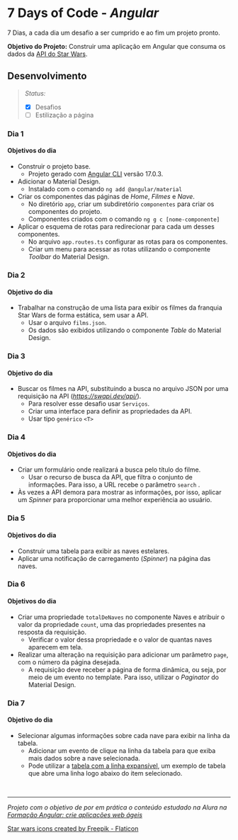 # 7 Days of Code - *Angular*

7 Dias, a cada dia um desafio a ser cumprido e ao fim um projeto pronto.  

**Objetivo do Projeto:** Construir uma aplicação em Angular que consuma os dados da [API do Star Wars](https://swapi.dev/).

## Desenvolvimento

> *Status:*   
> - [x] Desafios  
> - [ ] Estilização a página  

### Dia 1

#### Objetivos do dia

- Construir o projeto base.
  - Projeto gerado com [Angular CLI](https://github.com/angular/angular-cli) versão 17.0.3.
- Adicionar o Material Design.
  - Instalado com o comando ```ng add @angular/material```
- Criar os componentes das páginas de *Home*, *Filmes* e *Nave*.
  - No diretório `app`, criar um subdiretório `componentes` para criar os componentes do projeto.
  - Componentes criados com o comando ```ng g c [nome-componente]```
- Aplicar o esquema de rotas para redirecionar para cada um desses componentes.
  - No arquivo `app.routes.ts` configurar as rotas para os componentes.
  - Criar um menu para acessar as rotas utilizando o componente *Toolbar* do Material Design.

### Dia 2

#### Objetivo do dia

- Trabalhar na construção de uma lista para exibir os filmes da franquia Star Wars de forma estática, sem usar a API.
  - Usar o arquivo `films.json`.
  - Os dados são exibidos utilizando o componente *Table* do Material Design.

### Dia 3

#### Objetivo do dia

- Buscar os filmes na API, substituindo a busca no arquivo JSON por uma requisição na API (*https://swapi.dev/api/*).
  - Para resolver esse desafio usar `Serviços`.
  - Criar uma interface para definir as propriedades da API.
  - Usar tipo `genérico` `<T>`

### Dia 4

#### Objetivos do dia

- Criar um formulário onde realizará a busca pelo título do filme.
  - Usar o recurso de busca da API, que filtra o conjunto de informações. Para isso, a URL recebe o parâmetro `search` .
- Às vezes a API demora para mostrar as informações, por isso, aplicar um *Spinner* para proporcionar uma melhor experiência ao usuário.

### Dia 5

#### Objetivos do dia

- Construir uma tabela para exibir as naves estelares.
- Aplicar uma notificação de carregamento (*Spinner*) na página das naves.

### Dia 6

#### Objetivos do dia

- Criar uma propriedade `totalDeNaves` no componente Naves e atribuir o valor da propriedade `count`, uma das propriedades presentes na resposta da requisição.
  - Verificar o valor dessa propriedade e o valor de quantas naves aparecem em tela.
- Realizar uma alteração na requisição para adicionar um parâmetro `page`, com o número da página desejada.
  - A requisição deve receber a página de forma dinâmica, ou seja, por meio de um evento no template. Para isso, utilizar o *Paginator* do Material Design.  

### Dia 7

#### Objetivo do dia

- Selecionar algumas informações sobre cada nave para exibir na linha da tabela.   
  - Adicionar um evento de clique na linha da tabela para que exiba mais dados sobre a nave selecionada.  
  - Pode utilizar a [tabela com a linha expansível](https://material.angular.io/components/table/examples#table-expandable-rows), um exemplo de tabela que abre uma linha logo abaixo do item selecionado.  
  
<br/>

--------------------------

*Projeto com o objetivo de por em prática o conteúdo estudado na Alura na [Formação Angular: crie aplicações web ágeis](https://cursos.alura.com.br/formacao-angular-crie-aplicacoes-web-ageis)*

[Star wars icons created by Freepik - Flaticon](https://www.flaticon.com/free-icons/star-wars)


